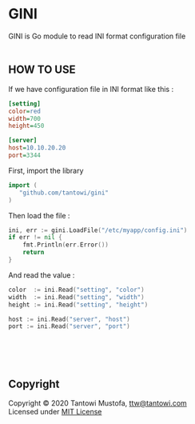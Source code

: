 # GINI

GINI is Go module to read INI format configuration file
<br><br>

## HOW TO USE

If we have configuration file in INI format like this :

```ini
[setting]
color=red
width=700
height=450

[server]
host=10.10.20.20
port=3344
```

First, import the library

```go
import (
   "github.com/tantowi/gini"
)
```

Then load the file :

```go
ini, err := gini.LoadFile("/etc/myapp/config.ini")
if err != nil {
	fmt.Println(err.Error())
	return
}
```

And read the value :

```go
color  := ini.Read("setting", "color")
width  := ini.Read("setting", "width")
height := ini.Read("setting", "height")

host := ini.Read("server", "host")
port := ini.Read("server", "port")
```






<br><br><br>
## Copyright

Copyright &copy; 2020 Tantowi Mustofa, ttw@tantowi.com<br>
Licensed under [MIT License](LICENSE)
